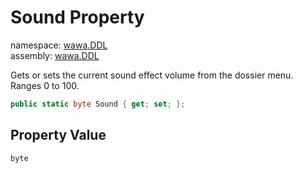# Sound Property

namespace: [wawa\.DDL](../../wawa.DDL.md)<br />
assembly: [wawa\.DDL](../../../wawa.DDL.md)

Gets or sets the current sound effect volume from the dossier menu\. Ranges 0 to 100\.

```csharp
public static byte Sound { get; set; };
```

## Property Value

`byte`


